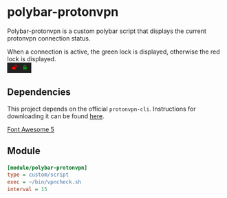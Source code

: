 # polybar-protonvpn

Polybar-protonvpn is a custom polybar script that displays the current protonvpn connection status.  

When a connection is active, the green lock is displayed, otherwise the red lock is displayed.  
![polybar-protonvpn]( screenshots/1.png )

## Dependencies
This project depends on the official `protonvpn-cli`. Instructions for downloading it can be found 
<a href="https://protonvpn.com/support/official-linux-client/" target="_blank">here</a>.

[Font Awesome 5](https://fontawesome.com/changelog/latest)


## Module
```ini
[module/polybar-protonvpn]
type = custom/script
exec = ~/bin/vpncheck.sh
interval = 15
```



